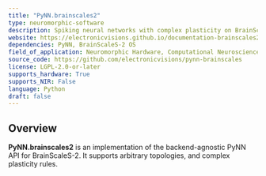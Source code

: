 ```yaml
---
title: "PyNN.brainscales2"
type: neuromorphic-software
description: Spiking neural networks with complex plasticity on BrainScaleS-2 neuromorphic hardware.
website: https://electronicvisions.github.io/documentation-brainscales2/latest/
dependencies: PyNN, BrainScaleS-2 OS
field_of_application: Neuromorphic Hardware, Computational Neuroscience, Spiking Neural Networks, Local Plasticity
source_code: https://github.com/electronicvisions/pynn-brainscales
license: LGPL-2.0-or-later
supports_hardware: True
supports_NIR: False
language: Python
draft: false
---
```


## Overview

**PyNN.brainscales2** is an implementation of the backend-agnostic PyNN API for BrainScaleS-2.
It supports arbitrary topologies, and complex plasticity rules.
